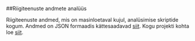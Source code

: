 ##Riigiteenuste andmete analüüs

Riigiteenuste andmed, mis on masinloetaval kujul, analüsimise skriptide kogum. Andmed on JSON formaadis kättesaadavad [siit](https://www.riigiteenused.ee/api/et/all "https://www.riigiteenused.ee/api/et/all"). Kogu projekti kohta loe [siit](https://github.com/MKM-ITAO/riigiteenused "https://github.com/MKM-ITAO/riigiteenused").